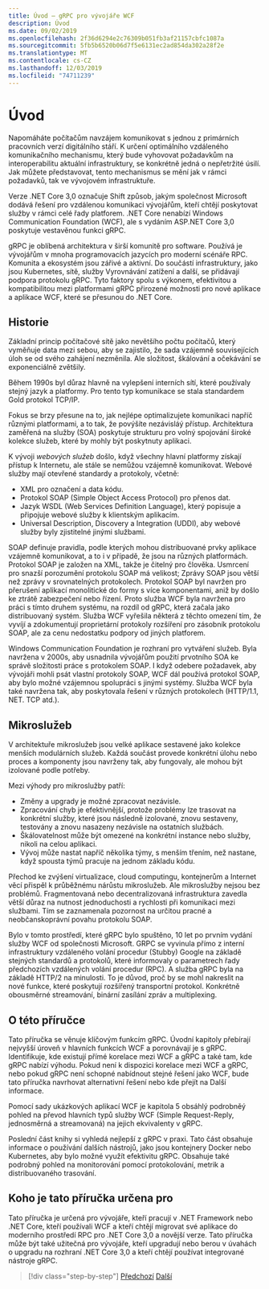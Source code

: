 ```yaml
---
title: Úvod – gRPC pro vývojáře WCF
description: Úvod
ms.date: 09/02/2019
ms.openlocfilehash: 2f36d6294e2c76309b051fb3af21157cbfc1087a
ms.sourcegitcommit: 5fb5b6520b06d7f5e6131ec2ad854da302a28f2e
ms.translationtype: MT
ms.contentlocale: cs-CZ
ms.lasthandoff: 12/03/2019
ms.locfileid: "74711239"
---
```

# <a name="introduction"></a>Úvod

Napomáháte počítačům navzájem komunikovat s jednou z primárních pracovních verzí digitálního stáří. K určení optimálního vzdáleného komunikačního mechanismu, který bude vyhovovat požadavkům na interoperabilitu aktuální infrastruktury, se konkrétně jedná o nepřetržité úsilí. Jak můžete představovat, tento mechanismus se mění jak v rámci požadavků, tak ve vývojovém infrastruktuře.

Verze .NET Core 3,0 označuje Shift způsob, jakým společnost Microsoft dodává řešení pro vzdálenou komunikaci vývojářům, kteří chtějí poskytovat služby v rámci celé řady platforem. .NET Core nenabízí Windows Communication Foundation (WCF), ale s vydáním ASP.NET Core 3,0 poskytuje vestavěnou funkci gRPC.

gRPC je oblíbená architektura v širší komunitě pro software. Používá je vývojářům v mnoha programovacích jazycích pro moderní scénáře RPC. Komunita a ekosystém jsou zářivé a aktivní. Do součástí infrastruktury, jako jsou Kubernetes, sítě, služby Vyrovnávání zatížení a další, se přidávají podpora protokolu gRPC. Tyto faktory spolu s výkonem, efektivitou a kompatibilitou mezi platformami gRPC přirozené možnosti pro nové aplikace a aplikace WCF, které se přesunou do .NET Core.

## <a name="history"></a>Historie

Základní princip počítačové sítě jako nevětšího počtu počítačů, který vyměňuje data mezi sebou, aby se zajistilo, že sada vzájemně souvisejících úloh se od svého zahájení nezměnila. Ale složitost, škálování a očekávání se exponenciálně zvětšily.  

Během 1990s byl důraz hlavně na vylepšení interních sítí, které používaly stejný jazyk a platformy. Pro tento typ komunikace se stala standardem Gold protokol TCP/IP.

Fokus se brzy přesune na to, jak nejlépe optimalizujete komunikaci napříč různými platformami, a to tak, že povýšíte nezávisláý přístup. Architektura zaměřená na služby (SOA) poskytuje strukturu pro volný spojování široké kolekce služeb, které by mohly být poskytnuty aplikaci.

K vývoji *webových služeb* došlo, když všechny hlavní platformy získají přístup k Internetu, ale stále se nemůžou vzájemně komunikovat. Webové služby mají otevřené standardy a protokoly, včetně:

- XML pro označení a data kódu.
- Protokol SOAP (Simple Object Access Protocol) pro přenos dat.
- Jazyk WSDL (Web Services Definition Language), který popisuje a připojuje webové služby k klientským aplikacím.
- Universal Description, Discovery a Integration (UDDI), aby webové služby byly zjistitelné jinými službami.

SOAP definuje pravidla, podle kterých mohou distribuované prvky aplikace vzájemně komunikovat, a to i v případě, že jsou na různých platformách. Protokol SOAP je založen na XML, takže je čitelný pro člověka. Usmrcení pro snazší porozumění protokolu SOAP má velikost; Zprávy SOAP jsou větší než zprávy v srovnatelných protokolech. Protokol SOAP byl navržen pro přerušení aplikací monolitické do formy s více komponentami, aniž by došlo ke ztrátě zabezpečení nebo řízení. Proto služba WCF byla navržena pro práci s tímto druhem systému, na rozdíl od gRPC, která začala jako distribuovaný systém. Služba WCF vyřešila některá z těchto omezení tím, že vyvíjí a zdokumentují proprietární protokoly rozšíření pro zásobník protokolu SOAP, ale za cenu nedostatku podpory od jiných platforem.

Windows Communication Foundation je rozhraní pro vytváření služeb. Byla navržena v 2000s, aby usnadnila vývojářům použití prvotního SOA ke správě složitosti práce s protokolem SOAP. I když odebere požadavek, aby vývojáři mohli psát vlastní protokoly SOAP, WCF dál používá protokol SOAP, aby bylo možné vzájemnou spolupráci s jinými systémy. Služba WCF byla také navržena tak, aby poskytovala řešení v různých protokolech (HTTP/1.1, NET. TCP atd.).

## <a name="microservices"></a>Mikroslužeb

V architektuře mikroslužeb jsou velké aplikace sestavené jako kolekce menších modulárních služeb. Každá součást provede konkrétní úlohu nebo proces a komponenty jsou navrženy tak, aby fungovaly, ale mohou být izolované podle potřeby.

Mezi výhody pro mikroslužby patří:

- Změny a upgrady je možné zpracovat nezávisle.
- Zpracování chyb je efektivnější, protože problémy lze trasovat na konkrétní služby, které jsou následně izolované, znovu sestaveny, testovány a znovu nasazeny nezávisle na ostatních službách.
- Škálovatelnost může být omezené na konkrétní instance nebo služby, nikoli na celou aplikaci.
- Vývoj může nastat napříč několika týmy, s menším třením, než nastane, když spousta týmů pracuje na jednom základu kódu.

Přechod ke zvýšení virtualizace, cloud computingu, kontejnerům a Internet věcí přispěl k průběžnému nárůstu mikroslužeb. Ale mikroslužby nejsou bez problémů. Fragmentovaná nebo decentralizovaná infrastruktura zavedla větší důraz na nutnost jednoduchosti a rychlosti při komunikaci mezi službami. Tím se zaznamenala pozornost na určitou pracné a neobčanskoprávní povahu protokolu SOAP.

Bylo v tomto prostředí, které gRPC bylo spuštěno, 10 let po prvním vydání služby WCF od společnosti Microsoft. GRPC se vyvinula přímo z interní infrastruktury vzdáleného volání procedur (Stubby) Google na základě stejných standardů a protokolů, které informovaly o parametrech řady předchozích vzdálených volání procedur (RPC). A služba gRPC byla na základě HTTP/2 na minulosti. To je důvod, proč by se mohl nakreslit na nové funkce, které poskytují rozšířený transportní protokol. Konkrétně obousměrné streamování, binární zasílání zpráv a multiplexing.

## <a name="about-this-guide"></a>O této příručce

Tato příručka se věnuje klíčovým funkcím gRPC. Úvodní kapitoly přebírají nejvyšší úroveň v hlavních funkcích WCF a porovnávají je s gRPC. Identifikuje, kde existují přímé korelace mezi WCF a gRPC a také tam, kde gRPC nabízí výhodu. Pokud není k dispozici korelace mezi WCF a gRPC, nebo pokud gRPC není schopné nabídnout stejné řešení jako WCF, bude tato příručka navrhovat alternativní řešení nebo kde přejít na Další informace.

Pomocí sady ukázkových aplikací WCF je kapitola 5 obsáhlý podrobněý pohled na převod hlavních typů služby WCF (Simple Request-Reply, jednosměrná a streamovaná) na jejich ekvivalenty v gRPC.

Poslední část knihy si vyhledá nejlepší z gRPC v praxi. Tato část obsahuje informace o používání dalších nástrojů, jako jsou kontejnery Docker nebo Kubernetes, aby bylo možné využít efektivitu gRPC. Obsahuje také podrobný pohled na monitorování pomocí protokolování, metrik a distribuovaného trasování.

## <a name="who-this-guide-is-for"></a>Koho je tato příručka určena pro

Tato příručka je určená pro vývojáře, kteří pracují v .NET Framework nebo .NET Core, kteří používali WCF a kteří chtějí migrovat své aplikace do moderního prostředí RPC pro .NET Core 3,0 a novější verze. Tato příručka může být také užitečná pro vývojáře, kteří upgradují nebo berou v úvahách o upgradu na rozhraní .NET Core 3,0 a kteří chtějí používat integrované nástroje gRPC.

>[!div class="step-by-step"]
>[Předchozí](index.md)
>[Další](grpc-overview.md)
